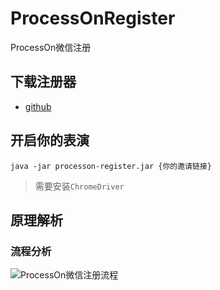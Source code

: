 # ProcessOnRegister
ProcessOn微信注册

## 下载注册器

* [github](https://github.com/likly/ProcessOnRegister/releases)

## 开启你的表演

```shell
java -jar processon-register.jar {你的邀请链接}
```

> 需要安装`ChromeDriver`


## 原理解析

### 流程分析

![ProcessOn微信注册流程](http://assets.processon.com/chart_image/5f6d62fa7d9c08039fb93cee.png)